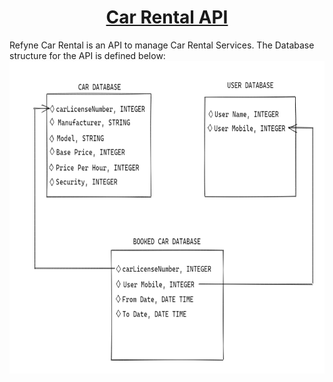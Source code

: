 <h1 align="center"><a href="https://refyne-car-rental-api.herokuapp.com/" target="_blank">Car Rental API</a></h1>
Refyne Car Rental is an API to manage Car Rental Services. The Database structure for the API is defined below:


<img src="https://github.com/divy-14/Refyne_CarRental/blob/main/DataBaseLayout.png" alt="demo Xmeme" width="600px" height="500px">
